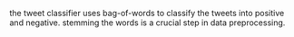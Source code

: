 the tweet classifier uses bag-of-words to classify the tweets into positive and negative.
stemming the words is a crucial step in data preprocessing.
